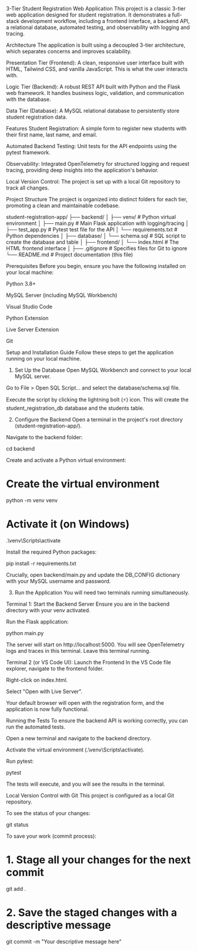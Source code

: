  3-Tier Student Registration Web Application
This project is a classic 3-tier web application designed for student registration. It demonstrates a full-stack development workflow, including a frontend interface, a backend API, a relational database, automated testing, and observability with logging and tracing.

Architecture
The application is built using a decoupled 3-tier architecture, which separates concerns and improves scalability.

Presentation Tier (Frontend): A clean, responsive user interface built with HTML, Tailwind CSS, and vanilla JavaScript. This is what the user interacts with.

Logic Tier (Backend): A robust REST API built with Python and the Flask web framework. It handles business logic, validation, and communication with the database.

Data Tier (Database): A MySQL relational database to persistently store student registration data.

Features
Student Registration: A simple form to register new students with their first name, last name, and email.

Automated Backend Testing: Unit tests for the API endpoints using the pytest framework.

Observability: Integrated OpenTelemetry for structured logging and request tracing, providing deep insights into the application's behavior.

Local Version Control: The project is set up with a local Git repository to track all changes.

Project Structure
The project is organized into distinct folders for each tier, promoting a clean and maintainable codebase.

student-registration-app/
├── backend/
│   ├── venv/               # Python virtual environment
│   ├── main.py             # Main Flask application with logging/tracing
│   ├── test_app.py         # Pytest test file for the API
│   └── requirements.txt    # Python dependencies
│
├── database/
│   └── schema.sql          # SQL script to create the database and table
│
├── frontend/
│   └── index.html          # The HTML frontend interface
│
├── .gitignore              # Specifies files for Git to ignore
└── README.md               # Project documentation (this file)

Prerequisites
Before you begin, ensure you have the following installed on your local machine:

Python 3.8+

MySQL Server (including MySQL Workbench)

Visual Studio Code

Python Extension

Live Server Extension

Git

Setup and Installation Guide
Follow these steps to get the application running on your local machine.

1. Set Up the Database
Open MySQL Workbench and connect to your local MySQL server.

Go to File > Open SQL Script... and select the database/schema.sql file.

Execute the script by clicking the lightning bolt (⚡) icon. This will create the student_registration_db database and the students table.

2. Configure the Backend
Open a terminal in the project's root directory (student-registration-app/).

Navigate to the backend folder:

cd backend

Create and activate a Python virtual environment:

# Create the virtual environment
python -m venv venv

# Activate it (on Windows)
.\venv\Scripts\activate

Install the required Python packages:

pip install -r requirements.txt

Crucially, open backend/main.py and update the DB_CONFIG dictionary with your MySQL username and password.

3. Run the Application
You will need two terminals running simultaneously.

Terminal 1: Start the Backend Server
Ensure you are in the backend directory with your venv activated.

Run the Flask application:

python main.py

The server will start on http://localhost:5000. You will see OpenTelemetry logs and traces in this terminal. Leave this terminal running.

Terminal 2 (or VS Code UI): Launch the Frontend
In the VS Code file explorer, navigate to the frontend folder.

Right-click on index.html.

Select "Open with Live Server".

Your default browser will open with the registration form, and the application is now fully functional.

Running the Tests
To ensure the backend API is working correctly, you can run the automated tests.

Open a new terminal and navigate to the backend directory.

Activate the virtual environment (.\venv\Scripts\activate).

Run pytest:

pytest

The tests will execute, and you will see the results in the terminal.

Local Version Control with Git
This project is configured as a local Git repository.

To see the status of your changes:

git status

To save your work (commit process):

# 1. Stage all your changes for the next commit
git add .

# 2. Save the staged changes with a descriptive message
git commit -m "Your descriptive message here"

